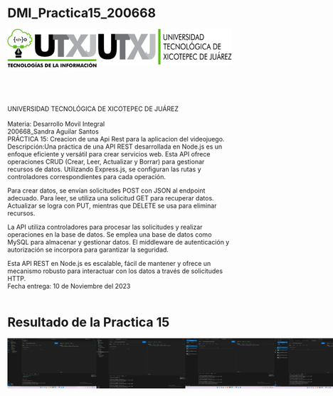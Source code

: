 # DMI_Practica15_200668
<div style="display: flex; justify-content: space-between;">
    <img align="left" src="logos/LOGO TIC.png?raw=true" alt="Imagen 1" width="200"; />
    <img align="right" src="logos/LOGO UTXJ 2019.png?raw=true" alt="Imagen 2" width="300" height="80" />
</div><br><br><br><br><br>
UNIVERSIDAD TECNOLÓGICA DE XICOTEPEC DE JUÁREZ <br><br>
Materia: Desarrollo Movil Integral <br>
200668_Sandra Aguilar Santos<br>
PRÁCTICA 15: Creacion de una Api Rest para la aplicacion del videojuego. <br>
Descripción:Una práctica de una API REST desarrollada en Node.js es un enfoque eficiente y versátil para crear servicios web. Esta API ofrece operaciones CRUD (Crear, Leer, Actualizar y Borrar) para gestionar recursos de datos. Utilizando Express.js, se configuran las rutas y controladores correspondientes para cada operación.

Para crear datos, se envían solicitudes POST con JSON al endpoint adecuado. Para leer, se utiliza una solicitud GET para recuperar datos. Actualizar se logra con PUT, mientras que DELETE se usa para eliminar recursos.

La API utiliza controladores para procesar las solicitudes y realizar operaciones en la base de datos. Se emplea una base de datos como MySQL para almacenar y gestionar datos. El middleware de autenticación y autorización se incorpora para garantizar la seguridad.

Esta API REST en Node.js es escalable, fácil de mantener y ofrece un mecanismo robusto para interactuar con los datos a través de solicitudes HTTP. <br>
Fecha entrega: 10 de Noviembre del 2023 <br> <br>

# Resultado de la Practica 15

<div style="display: flex; justify-content:">
 <img align="left" src="Api_videojuego/img/1.png?raw=true" alt="Imagen 1" width="200";/>
<img align="left" src="Api_videojuego/img/2.png?raw=true" alt="Imagen 2"  width="200" />
<img align="left" src="Api_videojuego/img/3.png?raw=true" alt="Imagen 2"  width="200" />
<img align="left" src="Api_videojuego/img/4.png?raw=true" alt="Imagen 2"  width="200" />
<img align="left" src="Api_videojuego/img/5.png?raw=true" alt="Imagen 2"  width="200" />


</div>


